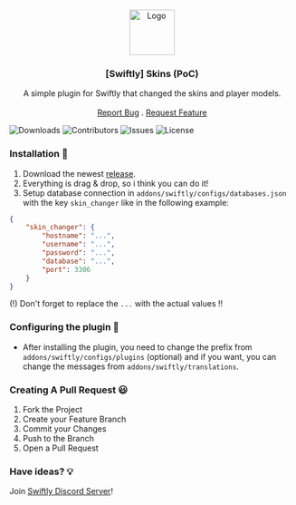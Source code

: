 <br/>
<p align="center">
  <a href="https://github.com/swiftly-solution/swiftly_skins">
    <img src="https://media.discordapp.net/attachments/979452783466000466/1168236894652469248/Swiftly_Logo.png?ex=6575f264&is=65637d64&hm=dd2834983bebeab98d7febd44bb3bd20e9aded13ecefac63cc990b222a9d9e9e&=&format=webp&quality=lossless&width=468&height=468" alt="Logo" width="80" height="80">
  </a>

  <h3 align="center">[Swiftly] Skins (PoC)</h3>

  <p align="center">
    A simple plugin for Swiftly that changed the skins and player models.
    <br/>
    <br/>
    <a href="https://github.com/swiftly-solution/swiftly_skins/issues">Report Bug</a>
    .
    <a href="https://github.com/swiftly-solution/swiftly_skins/issues">Request Feature</a>
  </p>
</p>

![Downloads](https://img.shields.io/github/downloads/swiftly-solution/swiftly_skins/total) ![Contributors](https://img.shields.io/github/contributors/swiftly-solution/swiftly_skins?color=dark-green) ![Issues](https://img.shields.io/github/issues/swiftly-solution/swiftly_skins) ![License](https://img.shields.io/github/license/swiftly-solution/swiftly_skins) 

### Installation 👀

1. Download the newest [release](https://github.com/swiftly-solution/swiftly_skins/releases).
2. Everything is drag & drop, so i think you can do it!
3. Setup database connection in `addons/swiftly/configs/databases.json` with the key `skin_changer` like in the following example:
```json
{
    "skin_changer": {
        "hostname": "...",
        "username": "...",
        "password": "...",
        "database": "...",
        "port": 3306
    }
}
```
(!) Don't forget to replace the `...` with the actual values !!

### Configuring the plugin 🧐

* After installing the plugin, you need to change the prefix from `addons/swiftly/configs/plugins` (optional) and if you want, you can change the messages from `addons/swiftly/translations`.

### Creating A Pull Request 😃

1. Fork the Project
2. Create your Feature Branch
3. Commit your Changes
4. Push to the Branch
5. Open a Pull Request

### Have ideas? 💡
Join [Swiftly Discord Server](https://swiftlycs2.net/discord)!
